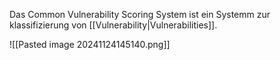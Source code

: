 Das Common Vulnerability Scoring System ist ein Systemm zur klassifizierung von [[Vulnerability|Vulnerabilities]].

![[Pasted image 20241124145140.png]]